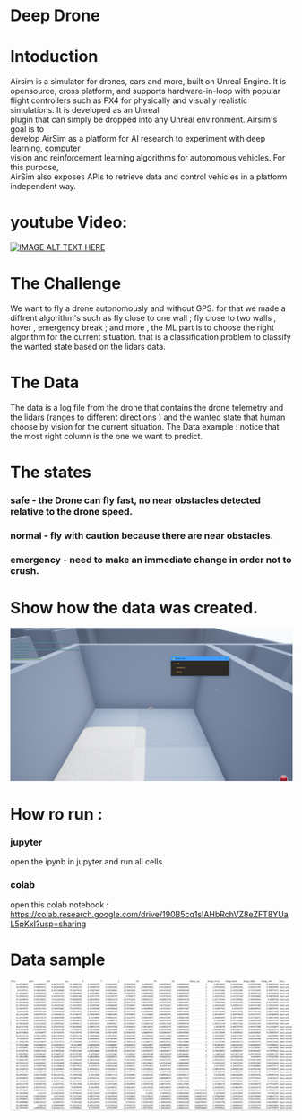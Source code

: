 # Deep Drone
# Intoduction 
Airsim	is	a	simulator	for	drones,	cars	and	more,	built	on	Unreal	Engine.	It	is	opensource,	cross	platform,	and	supports	hardware-in-loop	with	popular	flight	controllers such	as	PX4	for	physically	and	visually	realistic	simulations.	It	is	developed	as	an	Unreal	
plugin	that	can	simply	be	dropped	into	any	Unreal	environment.	Airsim's	goal	is	to	
develop	AirSim	as	a	platform	for	AI	research	to	experiment	with	deep	learning,	computer	
vision	and	reinforcement	learning	algorithms	for	autonomous	vehicles.	For	this	purpose,	
AirSim	also	exposes	APIs	to	retrieve	data	and	control	vehicles	in	a	platform	independent	
way.	

# youtube Video:

[![IMAGE ALT TEXT HERE](https://img.youtube.com/vi/8g3Wo9dBc7I/0.jpg)](https://www.youtube.com/watch?v=8g3Wo9dBc7I)

# The	Challenge

We	want	to	fly	a	drone	autonomously	and	without	GPS.	for	that	we	made	a	diffrent
algorithm's	such	as	fly	close	to	one	wall	;	fly	close	to	two	walls	,	hover	,	emergency
break	;	and	more	,	the	ML	part	is	to	choose	the	right	algorithm	for	the	current	situation.
that	is	a	classification	problem	to	classify	the	wanted	state	based	on	the	lidars	data.

# The Data

The	data	is	a	log	file	from	the	drone	that	contains	the	drone	telemetry	and	the	lidars
(ranges	to	different	directions	)	and	the	wanted	state	that	human	choose	by	vision	for
the	current	situation.
The	Data example	:
notice	that	the	most	right	column	is	the	one	we	want	to	predict.

# The states 
### safe - the Drone can fly fast, no near obstacles detected relative to the drone speed.
### normal - fly with caution because there are near obstacles.
### emergency - need to make an immediate change in order not to crush.


# Show how the data was created.
![alt text](https://github.com/simon-pikalov/deep_drone/blob/main/photo/data_gen.png?raw=true)

# How ro run :

### jupyter
open the ipynb in jupyter and run all cells.

### colab
open this colab notebook : https://colab.research.google.com/drive/190B5cq1sIAHbRchVZ8eZFT8YUaL5pKxI?usp=sharing

# Data sample

![alt text](https://github.com/simon-pikalov/deep_drone/blob/main/photo/data_vis.png?raw=true)

